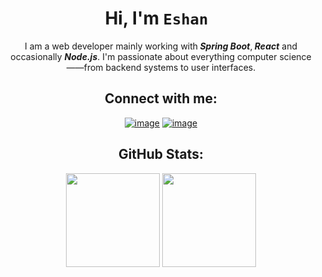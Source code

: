 <br><br><br><br><br><br><br><br><br><br>
<div align="center">
<h1 align="center">Hi, I'm <code>Eshan </code></h1>
<p>I am a web developer mainly working with<B> <I>Spring Boot</I></B>,<B> <I>React</I></B> and occasionally <B><I>Node.js</I></B>.  I'm passionate about everything computer science——from backend systems to user interfaces.</p>


<h2 align="center">Connect with me:</h2>
<div align="center">

[![image](https://img.shields.io/badge/LinkedIn-0077B5?style=for-the-badge&logo=linkedin&logoColor=white)](https://www.linkedin.com/in/2016mehrab/)
[![image](https://img.shields.io/badge/Gmail-D14836?style=for-the-badge&logo=gmail&logoColor=white)](mailto:2016mehrab@gmail.com)
  
</div>
 <h2 align="center">GitHub Stats:</h2>

<p align="center">
<img height="150" src="https://github-readme-streak-stats.herokuapp.com/?user=2016mehrab&theme=catppuccin_mocha&hide_border=false">
<img height="150" src="https://github-readme-stats.vercel.app/api/top-langs/?username=2016mehrab&theme=catppuccin_mocha&exclude_repo=SSI,ssi-agent-2,sp-ssi-agent,Basic-IDP">
</p>
</div>

<!-- ![](https://github-readme-stats.vercel.app/api/top-langs/?username=2016mehrab&theme=catppuccin_mocha&hide_border=false&include_all_commits=true&count_private=true&layout=compact) -->

<!-- ### 🔝 Top Contributed Repo
![](https://github-contributor-stats.vercel.app/api?username=2016mehrab&limit=5&theme=dark&combine_all_yearly_contributions=true) -->
